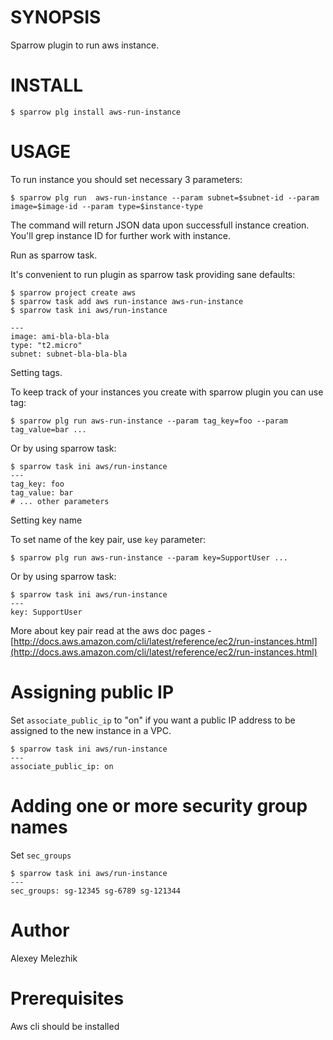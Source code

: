 # SYNOPSIS

Sparrow plugin to run aws instance.


# INSTALL

    $ sparrow plg install aws-run-instance


# USAGE

To run instance you should set necessary 3 parameters:


    $ sparrow plg run  aws-run-instance --param subnet=$subnet-id --param image=$image-id --param type=$instance-type

The command will return JSON data upon successfull instance creation. You'll grep instance ID for 
further work with instance.


Run as sparrow task.

It's convenient to run plugin as sparrow task providing sane defaults:

    $ sparrow project create aws
    $ sparrow task add aws run-instance aws-run-instance
    $ sparrow task ini aws/run-instance

    ---
    image: ami-bla-bla-bla
    type: "t2.micro"
    subnet: subnet-bla-bla-bla


Setting tags.

To keep track of your instances you create with sparrow plugin you can use tag:


    $ sparrow plg run aws-run-instance --param tag_key=foo --param tag_value=bar ...
 
Or by using sparrow task:

    $ sparrow task ini aws/run-instance
    ---
    tag_key: foo
    tag_value: bar
    # ... other parameters 

Setting key name

To set name of the key pair, use `key` parameter:

    $ sparrow plg run aws-run-instance --param key=SupportUser ...

Or by using sparrow task:


    $ sparrow task ini aws/run-instance
    ---
    key: SupportUser


More about key pair read at the aws doc pages - [http://docs.aws.amazon.com/cli/latest/reference/ec2/run-instances.html](http://docs.aws.amazon.com/cli/latest/reference/ec2/run-instances.html)

# Assigning public IP

Set `associate_public_ip` to "on" if you want a public IP address to be assigned to the new instance in a VPC.

    $ sparrow task ini aws/run-instance
    ---
    associate_public_ip: on

# Adding one or more security group names

Set `sec_groups`

    $ sparrow task ini aws/run-instance
    ---
    sec_groups: sg-12345 sg-6789 sg-121344

# Author

Alexey Melezhik


# Prerequisites

Aws cli should be installed

